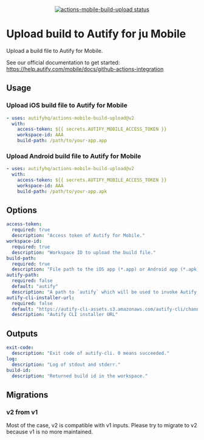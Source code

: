 <p align="center">
  <a href="https://github.com/autifyhq/actions-mobile-build-upload"><img alt="actions-mobile-build-upload status" src="https://github.com/autifyhq/actions-mobile-build-upload/workflows/test/badge.svg"></a>
</p>

# Upload build to Autify for ju Mobile

Upload a build file to Autify for Mobile.

See our official documentation to get started: https://help.autify.com/mobile/docs/github-actions-integration

## Usage

### Upload iOS build file to Autify for Mobile

```yaml
- uses: autifyhq/actions-mobile-build-upload@v2
  with:
    access-token: ${{ secrets.AUTIFY_MOBILE_ACCESS_TOKEN }}
    workspace-id: AAA
    build-path: /path/to/your-app.app
```

### Upload Android build file to Autify for Mobile

```yaml
- uses: autifyhq/actions-mobile-build-upload@v2
  with:
    access-token: ${{ secrets.AUTIFY_MOBILE_ACCESS_TOKEN }}
    workspace-id: AAA
    build-path: /path/to/your-app.apk
```

## Options

```yaml
access-token:
  required: true
  description: "Access token of Autify for Mobile."
workspace-id:
  required: true
  description: "Workspace ID to upload the build file."
build-path:
  required: true
  description: "File path to the iOS app (*.app) or Android app (*.apk)."
autify-path:
  required: false
  default: "autify"
  description: "A path to `autify` which will be used to invoke Autify CLI internally. Default is searching from PATH."
autify-cli-installer-url:
  required: false
  default: "https://autify-cli-assets.s3.amazonaws.com/autify-cli/channels/stable/install-cicd.bash"
  description: "Autify CLI installer URL"
```

## Outputs

```yaml
exit-code:
  description: "Exit code of autify-cli. 0 means succeeded."
log:
  description: "Log of stdout and stderr."
build-id:
  description: "Returned build id in the workspace."
```

## Migrations

### v2 from v1

Most of the case, v2 is compatible with v1 inputs. Please try to migrate to v2 because v1 is no more maintained.
